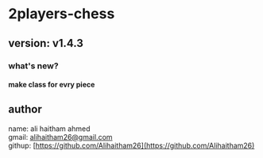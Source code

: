 # 2players-chess
## version: v1.4.3
### what's new?
#### make class for evry piece
## author
name: ali haitham ahmed   
gmail: alihaitham26@gmail.com   
githup: [https://github.com/Alihaitham26](https://github.com/Alihaitham26)